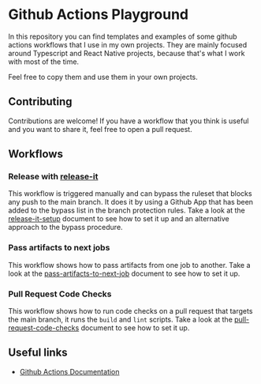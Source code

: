 # Github Actions Playground

In this repository you can find templates and examples of some github actions workflows that I use in my own projects.
They are mainly focused around Typescript and React Native projects, because that's what I work with most of the time.

Feel free to copy them and use them in your own projects.

## Contributing

Contributions are welcome! If you have a workflow that you think is useful and you want to share it, feel free to open a
pull request.

## Workflows

### Release with [release-it](https://github.com/release-it/release-it)

This workflow is triggered manually and can bypass the ruleset that blocks any push to the main branch. It does it by
using a Github App that has been added to the bypass list in the branch protection rules.
Take a look at the [release-it-setup](./docs/release-it-setup.md) document to see how to set it up and an alternative
approach to the bypass procedure.

### Pass artifacts to next jobs

This workflow shows how to pass artifacts from one job to another.
Take a look at the [pass-artifacts-to-next-job](./docs/pass-artifacts-to-next-jobs.md) document to see how to set it up.

### Pull Request Code Checks

This workflow shows how to run code checks on a pull request that targets the main branch, it runs the `build` and `lint`
scripts.
Take a look at the [pull-request-code-checks](./docs/pull-request-code-checks.md) document to see how to set it up.

## Useful links

- [Github Actions Documentation](https://docs.github.com/en/actions)


